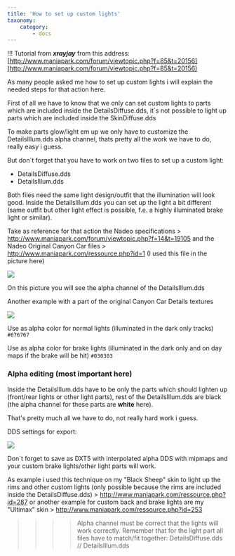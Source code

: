 ```yaml
---
title: 'How to set up custom lights'
taxonomy:
    category:
        - docs
---
```


!!! Tutorial from ***xrayjay*** from this address: [http://www.maniapark.com/forum/viewtopic.php?f=85&t=20156](http://www.maniapark.com/forum/viewtopic.php?f=85&t=20156)


As many people asked me how to set up custom lights i will explain the needed steps for that action here.

First of all we have to know that we only can set custom lights to parts which are included inside the DetailsDiffuse.dds, it´s not possible to light up parts which are included inside the SkinDiffuse.dds

To make parts glow/light em up we only have to customize the DetailsIllum.dds alpha channel, thats pretty all the work we have to do, really easy i guess.

But don´t forget that you have to work on two files to set up a custom light:

* DetailsDiffuse.dds
* DetailsIllum.dds

Both files need the same light design/outfit that the illumination will look good. Inside the DetailsIllum.dds you can set up the light a bit different (same outfit but other light effect is possible, f.e. a highly illuminated brake light or similar).

Take as reference for that action the Nadeo specifications > http://www.maniapark.com/forum/viewtopic.php?f=14&t=19105 and the Nadeo Original Canyon Car files > http://www.maniapark.com/ressource.php?id=1 (I used this file in the picture here)

![](http://trackmania-carpark.com/imagespark/up3/4f57413c5e36c.jpg)

On this picture you will see the alpha channel of the DetailsIllum.dds

Another example with a part of the original Canyon Car Details textures

![](http://trackmania-carpark.com/imagespark/up3/51f6627f592ee.jpg)

Use as alpha color for normal lights (illuminated in the dark only tracks) `#676767`

Use as alpha color for brake lights (illuminated in the dark only and on day maps if the brake will be hit) `#030303`

### Alpha editing (most important here)
Inside the DetailsIllum.dds have to be only the parts which should lighten up (front/rear lights or other light parts), rest of the DetailsIllum.dds are black (the alpha channel for these parts are **white** here).

That's pretty much all we have to do, not really hard work i guess.

DDS settings for export:

![](http://trackmania-carpark.com/imagespark/up2/4e5d3c4caeb07.jpg)

Don´t forget to save as DXT5 with interpolated alpha DDS with mipmaps and your custom brake lights/other light parts will work.

As example i used this technique on my "Black Sheep" skin to light up the rims and other custom lights (only possible because the rims are included inside the DetailsDiffuse.dds) > http://www.maniapark.com/ressource.php?id=287 or another example for custom back and brake lights are my "Ultimax" skin > http://www.maniapark.com/ressource.php?id=253

>>>> Alpha channel must be correct that the lights will work correctly. Remember that for the light part all files have to match/fit together: DetailsDiffuse.dds // DetailsIllum.dds